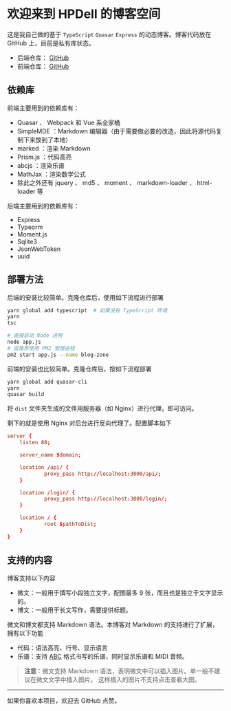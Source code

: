 # 欢迎来到 HPDell 的博客空间

这是我自己做的基于 `TypeScript` `Quasar` `Express` 的动态博客。博客代码放在 GitHub 上，目前是私有库状态。

- 后端仓库： [GitHub](https://github.com/HPDell/blog-zone)
- 前端仓库： [GitHub](https://github.com/HPDell/blog-zone-views)

## 依赖库

前端主要用到的依赖库有：

- Quasar 、 Webpack 和 Vue 系全家桶
- SimpleMDE ：Markdown 编辑器（由于需要做必要的改造，因此将源代码复制下来放到了本地）
- marked ：渲染 Markdown
- Prism.js ：代码高亮
- abcjs ：渲染乐谱
- MathJax ：渲染数学公式
- 除此之外还有 jquery 、 md5 、 moment 、 markdown-loader 、 html-loader 等

后端主要用到的依赖库有：

- Express
- Typeorm
- Moment.js
- Sqlite3
- JsonWebToken
- uuid

## 部署方法

后端的安装比较简单。克隆仓库后，使用如下流程进行部署

```bash
yarn global add typescript  # 如果没有 TypeScript 环境
yarn
tsc

# 直接启动 Node 进程
node app.js
# 或推荐使用 PM2 管理进程
pm2 start app.js --name blog-zone
```

前端的安装也比较简单。克隆仓库后，按如下流程部署

```bash
yarn global add quasar-cli
yarn
quasar build
```

将 `dist` 文件夹生成的文件用服务器（如 Nginx）进行代理，即可访问。

剩下的就是使用 Nginx 对后台进行反向代理了。配置脚本如下

```conf
server {
    listen 80;

    server_name $domain;

    location /api/ {
            proxy_pass http://localhost:3000/api/;
    }

    location /login/ {
            proxy_pass http://localhost:3000/login/;
    }

    location / {
            root $pathToDist;
    }
}
```

## 支持的内容

博客支持以下内容

- 微文：一般用于撰写小段独立文字，配图最多 9 张，而且也是独立于文字显示的。
- 博文：一般用于长文写作，需要提供标题。

微文和博文都支持 Markdown 语法。本博客对 Markdown 的支持进行了扩展，拥有以下功能

- 代码：语法高亮、行号、显示语言
- 乐谱：支持 [ABC](http://abcnotation.com/) 格式书写的乐谱，同时显示乐谱和 MIDI 音频。

> **注意**：微文支持 Markdown 语法，表明微文中可以插入图片。单一般不建议在微文文字中插入图片。
这样插入的图片不支持点击查看大图。

--------------

如果你喜欢本项目，欢迎去 GitHub 点赞。